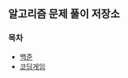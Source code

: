 ## 알고리즘 문제 풀이 저장소



### 목차
* [백준](https://github.com/gerherh/Algorithm/tree/main/%EB%B0%B1%EC%A4%80)
* [코딩게임](https://github.com/gerherh/Algorithm/tree/main/%EC%BD%94%EB%94%A9%EA%B2%8C%EC%9E%84)

